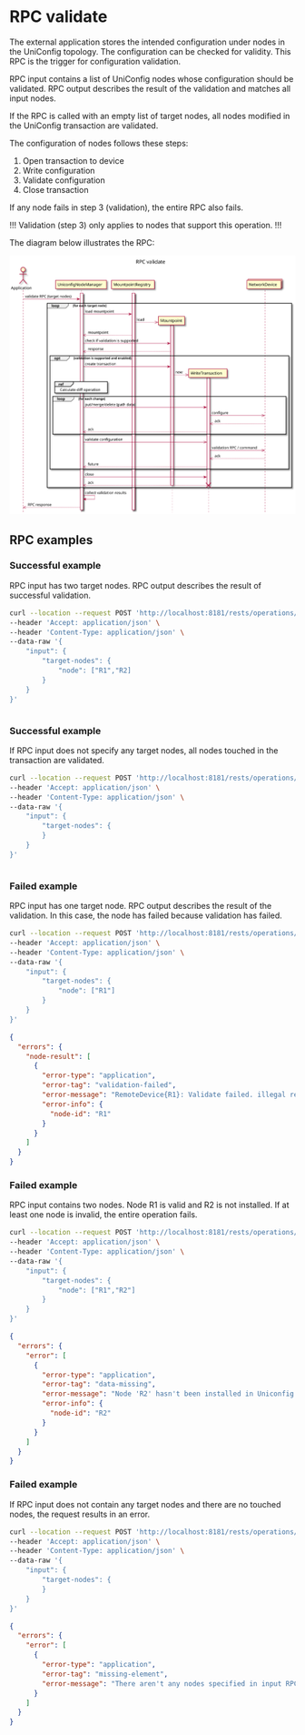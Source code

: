 # RPC validate

The external application stores the intended configuration under nodes in the UniConfig topology. The configuration can be checked for validity. This RPC is the trigger for configuration validation.

RPC input contains a list of UniConfig nodes whose configuration should be validated. RPC output describes the result of the validation and matches all input nodes.

If the RPC is called with an empty list of target nodes, all nodes modified in the UniConfig transaction are validated.

The configuration of nodes follows these steps:

1. Open transaction to device
2. Write configuration
3. Validate configuration
4. Close transaction

If any node fails in step 3 (validation), the entire RPC also fails.

!!!
Validation (step 3) only applies to nodes that support this operation.
!!!

The diagram below illustrates the RPC:

![RPC validate](RPC_validation-RPC_validate.svg)

## RPC examples

### Successful example

RPC input has two target nodes. RPC output describes the result of successful validation.

```bash RPC Request
curl --location --request POST 'http://localhost:8181/rests/operations/uniconfig-manager:validate' \
--header 'Accept: application/json' \
--header 'Content-Type: application/json' \
--data-raw '{
    "input": {
        "target-nodes": {
            "node": ["R1","R2]
        }
    }
}'
```

```RPC Response, Status: 204
```

### Successful example

If RPC input does not specify any target nodes, all nodes touched in the transaction are validated.

```bash RPC Request
curl --location --request POST 'http://localhost:8181/rests/operations/uniconfig-manager:validate' \
--header 'Accept: application/json' \
--header 'Content-Type: application/json' \
--data-raw '{
    "input": {
        "target-nodes": {
        }
    }
}'
```

```RPC Response, Status: 204
```

### Failed example

RPC input has one target node. RPC output describes the result of the validation. In this case, the node has failed because validation has failed.

```bash RPC Request
curl --location --request POST 'http://localhost:8181/rests/operations/uniconfig-manager:validate' \
--header 'Accept: application/json' \
--header 'Content-Type: application/json' \
--data-raw '{
    "input": {
        "target-nodes": {
            "node": ["R1"]
        }
    }
}'
```

```json RPC Response, Status: 500
{
  "errors": {
    "node-result": [
      {
        "error-type": "application",
        "error-tag": "validation-failed",
        "error-message": "RemoteDevice{R1}: Validate failed. illegal reference /orgs/org[name='TESTING-PROVIDER']/traffic-identification/using-networks\n",
        "error-info": {
          "node-id": "R1"
        }
      }
    ]
  }
}
```

### Failed example

RPC input contains two nodes. Node R1 is valid and R2 is not installed. If at least one node is invalid, the entire operation fails.

```bash RPC Request
curl --location --request POST 'http://localhost:8181/rests/operations/uniconfig-manager:is-in-sync' \
--header 'Accept: application/json' \
--header 'Content-Type: application/json' \
--data-raw '{
    "input": {
        "target-nodes": {
            "node": ["R1","R2"]
        }
    }
}'
```

```json RPC Response, Status: 404
{
  "errors": {
    "error": [
      {
        "error-type": "application",
        "error-tag": "data-missing",
        "error-message": "Node 'R2' hasn't been installed in Uniconfig database",
        "error-info": {
          "node-id": "R2"
        }
      }
    ]
  }
}
```

### Failed example

If RPC input does not contain any target nodes and there are no touched nodes, the request results in an error.

```bash RPC Request
curl --location --request POST 'http://localhost:8181/rests/operations/uniconfig-manager:validate' \
--header 'Accept: application/json' \
--header 'Content-Type: application/json' \
--data-raw '{
    "input": {
        "target-nodes": {
        }
    }
}'
```

```json RPC Response, Status: 400
{
  "errors": {
    "error": [
      {
        "error-type": "application",
        "error-tag": "missing-element",
        "error-message": "There aren't any nodes specified in input RPC and there aren't any touched nodes."
      }
    ]
  }
}
```
